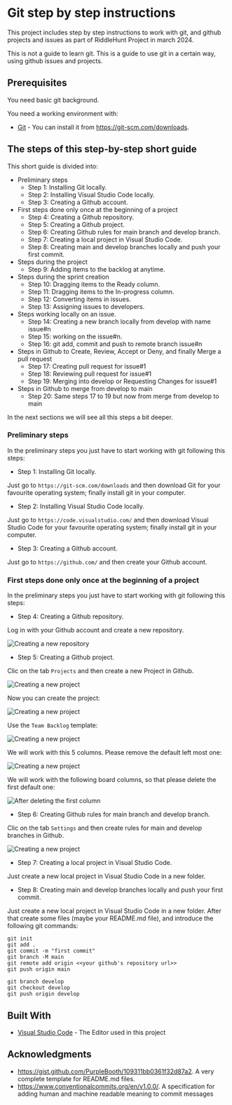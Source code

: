 # Git step by step instructions

This project includes step by step instructions to work with git, and github projects and issues as part of RiddleHunt Project in march 2024.

This is not a guide to learn git. This is a guide to use git in a certain way, using github issues and projects.

## Prerequisites

You need basic git background.

You need a working environment with:
* [Git](https://git-scm.com) - You can install it from https://git-scm.com/downloads.

## The steps of this step-by-step short guide

This short guide is divided into:
* Preliminary steps
  - Step 1: Installing Git locally.
  - Step 2: Installing Visual Studio Code locally.
  - Step 3: Creating a Github account.
* First steps done only once at the beginning of a project
  - Step 4: Creating a Github repository.
  - Step 5: Creating a Github project.
  - Step 6: Creating Github rules for main branch and develop branch.
  - Step 7: Creating a local project in Visual Studio Code.
  - Step 8: Creating main and develop branches locally and push your first commit.
* Steps during the project
  - Step 9: Adding items to the backlog at anytime.
* Steps during the sprint creation
  - Step 10: Dragging items to the Ready column.
  - Step 11: Dragging items to the In-progress column.
  - Step 12: Converting items in issues.
  - Step 13: Assigning issues to developers.
* Steps working locally on an issue.
  - Step 14: Creating a new branch locally from develop with name issue#n
  - Step 15: working on the issue#n.
  - Step 16: git add, commit and push to remote branch issue#n
* Steps in Github to Create, Review, Accept or Deny, and finally Merge a pull request
  - Step 17: Creating pull request for issue#1
  - Step 18: Reviewing pull request for issue#1
  - Step 19: Merging into develop or Requesting Changes for issue#1
* Steps in Github to merge from develop to main
  - Step 20: Same steps 17 to 19 but now from merge from develop to main

In the next sections we will see all this steps a bit deeper.

### Preliminary steps

In the preliminary steps you just have to start working with git following this steps:

* Step 1: Installing Git locally.

Just go to ```https://git-scm.com/downloads``` and then download Git for your favourite operating system; finally install git in your computer.

* Step 2: Installing Visual Studio Code locally.

Just go to ```https://code.visualstudio.com/``` and then download Visual Studio Code for your favourite operating system; finally install git in your computer.

* Step 3: Creating a Github account.

Just go to ```https://github.com/``` and then create your Github account.

### First steps done only once at the beginning of a project

In the preliminary steps you just have to start working with git following this steps:

* Step 4: Creating a Github repository.

Log in with your Github account and create a new repository.

![Creating a new repository](/screenshots/screenshot-47-short.png)

* Step 5: Creating a Github project.

Clic on the tab ```Projects``` and then create a new Project in Github.

![Creating a new project](/screenshots/screenshot-04-short.png)

Now you can create the project:

![Creating a new project](/screenshots/screenshot-05-short.png)

Use the ```Team Backlog``` template:

![Creating a new project](/screenshots/screenshot-06-short.png)

We will work with this 5 columns. Please remove the default left most one:

![Creating a new project](/screenshots/screenshot-07-short.png)

We will work with the following board columns, so that please delete the first default one:

![After deleting the first column](/screenshots/screenshot-04-short.png)

* Step 6: Creating Github rules for main branch and develop branch.

Clic on the tab ```Settings``` and then create rules for main and develop branches in Github.

![Creating a new project](/screenshots/screenshot-22-short.png)

* Step 7: Creating a local project in Visual Studio Code.

Just create a new local project in Visual Studio Code in a new folder.

* Step 8: Creating main and develop branches locally and push your first commit.

Just create a new local project in Visual Studio Code in a new folder. After that create some files (maybe your README.md file), and introduce the following git commands:

```
git init
git add .
git commit -m "first commit"
git branch -M main
git remote add origin <<your github's repository url>>
git push origin main

git branch develop
git checkout develop
git push origin develop
```



## Built With

* [Visual Studio Code](https://code.visualstudio.com/) - The Editor used in this project

## Acknowledgments

* https://gist.github.com/PurpleBooth/109311bb0361f32d87a2. A very complete template for README.md files.
* https://www.conventionalcommits.org/en/v1.0.0/. A specification for adding human and machine readable meaning to commit messages